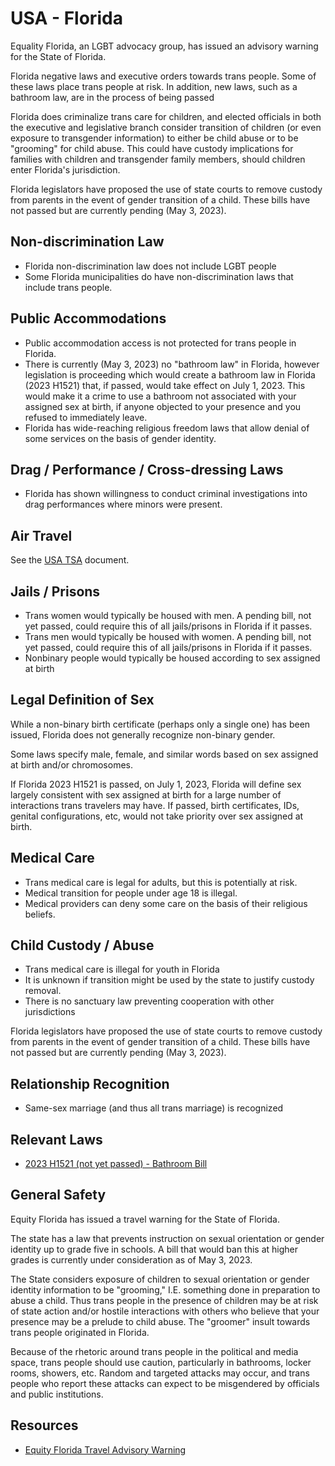 # USA - Florida

Equality Florida, an LGBT advocacy group, has issued an advisory
warning for the State of Florida.

Florida negative laws and executive orders towards trans people. Some of
these laws place trans people at risk. In addition, new laws, such as a
bathroom law, are in the process of being passed

Florida does criminalize trans care for children, and elected officials
in both the executive and legislative branch consider transition of
children (or even exposure to transgender information) to either be
child abuse or to be "grooming" for child abuse. This could have custody
implications for families with children and transgender family members,
should children enter Florida's jurisdiction.

Florida legislators have proposed the use of state courts to remove custody
from parents in the event of gender transition of a child. These bills
have not passed but are currently pending (May 3, 2023).

## Non-discrimination Law

 * Florida non-discrimination law does not include LGBT people
 * Some Florida municipalities do have non-discrimination laws that
   include trans people.

## Public Accommodations

 * Public accommodation access is not protected for trans people in
   Florida.
 * There is currently (May 3, 2023) no "bathroom law" in Florida, however
   legislation is proceeding which would create a bathroom law in
   Florida (2023 H1521) that, if passed, would take effect on July 1, 2023.
   This would make it a crime to use a bathroom not associated with your
   assigned sex at birth, if anyone objected to your presence and you
   refused to immediately leave.
 * Florida has wide-reaching religious freedom laws that allow denial of
   some services on the basis of gender identity.

## Drag / Performance / Cross-dressing Laws

 * Florida has shown willingness to conduct criminal investigations into
   drag performances where minors were present.

## Air Travel

See the [USA TSA](../notes/tsa.md) document.

## Jails / Prisons

 * Trans women would typically be housed with men. A pending bill, not
   yet passed, could require this of all jails/prisons in Florida if it passes.
 * Trans men would typically be housed with women. A pending bill, not
   yet passed, could require this of all jails/prisons in Florida if it
   passes.
 * Nonbinary people would typically be housed according to sex
   assigned at birth

## Legal Definition of Sex

While a non-binary birth certificate (perhaps only a single one) has
been issued, Florida does not generally recognize non-binary gender.

Some laws specify male, female, and similar words based on sex assigned
at birth and/or chromosomes.

If Florida 2023 H1521 is passed, on July 1, 2023, Florida will define
sex largely consistent with sex assigned at birth for a large number of
interactions trans travelers may have. If passed, birth certificates,
IDs, genital configurations, etc, would not take priority over sex
assigned at birth.

## Medical Care

 * Trans medical care is legal for adults, but this is potentially at
   risk.
 * Medical transition for people under age 18 is illegal.
 * Medical providers can deny some care on the basis of their religious
   beliefs.

## Child Custody / Abuse

 * Trans medical care is illegal for youth in Florida
 * It is unknown if transition might be used by the state to justify
   custody removal.
 * There is no sanctuary law preventing cooperation with other
   jurisdictions

Florida legislators have proposed the use of state courts to remove custody
from parents in the event of gender transition of a child. These bills
have not passed but are currently pending (May 3, 2023).

## Relationship Recognition

 * Same-sex marriage (and thus all trans marriage) is recognized

## Relevant Laws

 * [2023 H1521 (not yet passed) - Bathroom Bill](https://legiscan.com/FL/text/H1521/id/2764723)

## General Safety

Equity Florida has issued a travel warning for the State of Florida.

The state has a law that prevents instruction on sexual orientation or
gender identity up to grade five in schools. A bill that would ban this
at higher grades is currently under consideration as of May 3, 2023.

The State considers exposure of children to sexual orientation or gender
identity information to be "grooming," I.E. something done in
preparation to abuse a child. Thus trans people in the presence of
children may be at risk of state action and/or hostile interactions with
others who believe that your presence may be a prelude to child abuse.
The "groomer" insult towards trans people originated in Florida.

Because of the rhetoric around trans people in the political and media
space, trans people should use caution, particularly in bathrooms,
locker rooms, showers, etc.  Random and targeted attacks may occur, and
trans people who report these attacks can expect to be misgendered by
officials and public institutions.

## Resources

 * [Equity Florida Travel Advisory Warning](https://www.eqfl.org/florida-travel-advisory)
